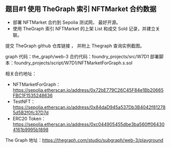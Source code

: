 ## 题目#1 使用 TheGraph 索引 NFTMarket 合约数据

- 部署 NFTMarket 合约到 Sepolia 测试网， 最好开源。
- 使⽤ TheGraph 索引 NFTMarket 的上架 List 和成交 Sold 记录，并建立关联。

提交 TheGraph github 仓库链接 ， 并附上 Thegraph 查询实例截图。

graph 代码：the_graph/web-3
合约代码：foundry_projects/src/W7D1
部署脚本：foundry_projects/script/W7D1/NFTMarketForGraph.s.sol

相关合约地址：

- NFTMarketForGraph：https://sepolia.etherscan.io/address/0x72bE779C26C45F84e1Bb20665FBC1F1535248636
- TestNFT：https://sepolia.etherscan.io/address/0x84daD945a537Db3B4042f812785d5B2f0fc37D7d
- ERC20 Token：https://sepolia.etherscan.io/address/0xc044905455dbe3ba560ff064304161b9995b1898

The Graph 地址：https://thegraph.com/studio/subgraph/web-3/playground
